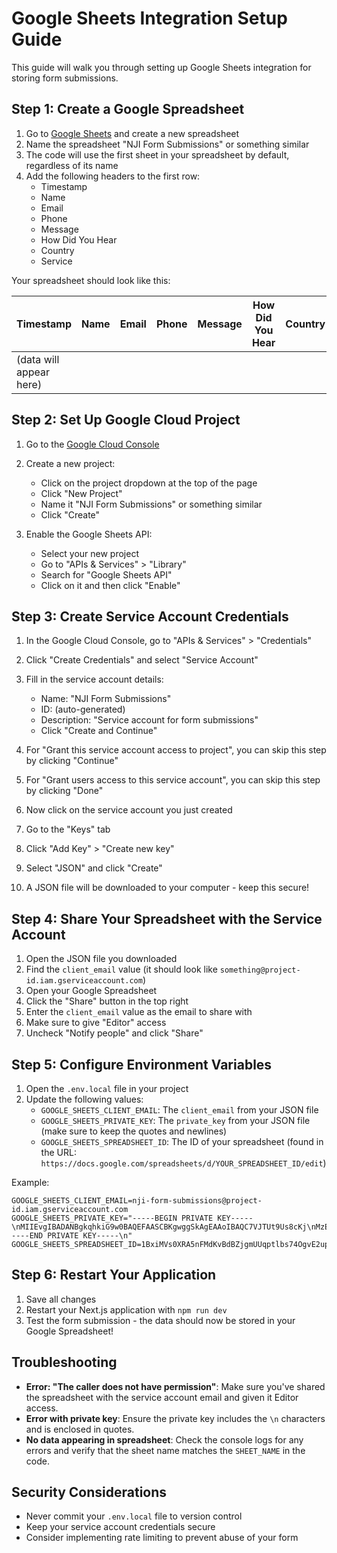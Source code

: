 # Google Sheets Integration Setup Guide

This guide will walk you through setting up Google Sheets integration for storing form submissions.

## Step 1: Create a Google Spreadsheet

1. Go to [Google Sheets](https://sheets.google.com) and create a new spreadsheet
2. Name the spreadsheet "NJI Form Submissions" or something similar
3. The code will use the first sheet in your spreadsheet by default, regardless of its name
4. Add the following headers to the first row:
   - Timestamp
   - Name
   - Email
   - Phone
   - Message
   - How Did You Hear
   - Country
   - Service

Your spreadsheet should look like this:

| Timestamp               | Name | Email | Phone | Message | How Did You Hear | Country | Service |
| ----------------------- | ---- | ----- | ----- | ------- | --------------- | ------- | ------- |
| (data will appear here) |      |       |       |         |                 |         |         |

## Step 2: Set Up Google Cloud Project

1. Go to the [Google Cloud Console](https://console.cloud.google.com/)
2. Create a new project:

   - Click on the project dropdown at the top of the page
   - Click "New Project"
   - Name it "NJI Form Submissions" or something similar
   - Click "Create"

3. Enable the Google Sheets API:
   - Select your new project
   - Go to "APIs & Services" > "Library"
   - Search for "Google Sheets API"
   - Click on it and then click "Enable"

## Step 3: Create Service Account Credentials

1. In the Google Cloud Console, go to "APIs & Services" > "Credentials"
2. Click "Create Credentials" and select "Service Account"
3. Fill in the service account details:

   - Name: "NJI Form Submissions"
   - ID: (auto-generated)
   - Description: "Service account for form submissions"
   - Click "Create and Continue"

4. For "Grant this service account access to project", you can skip this step by clicking "Continue"
5. For "Grant users access to this service account", you can skip this step by clicking "Done"
6. Now click on the service account you just created
7. Go to the "Keys" tab
8. Click "Add Key" > "Create new key"
9. Select "JSON" and click "Create"
10. A JSON file will be downloaded to your computer - keep this secure!

## Step 4: Share Your Spreadsheet with the Service Account

1. Open the JSON file you downloaded
2. Find the `client_email` value (it should look like `something@project-id.iam.gserviceaccount.com`)
3. Open your Google Spreadsheet
4. Click the "Share" button in the top right
5. Enter the `client_email` value as the email to share with
6. Make sure to give "Editor" access
7. Uncheck "Notify people" and click "Share"

## Step 5: Configure Environment Variables

1. Open the `.env.local` file in your project
2. Update the following values:
   - `GOOGLE_SHEETS_CLIENT_EMAIL`: The `client_email` from your JSON file
   - `GOOGLE_SHEETS_PRIVATE_KEY`: The `private_key` from your JSON file (make sure to keep the quotes and newlines)
   - `GOOGLE_SHEETS_SPREADSHEET_ID`: The ID of your spreadsheet (found in the URL: `https://docs.google.com/spreadsheets/d/YOUR_SPREADSHEET_ID/edit`)

Example:

```
GOOGLE_SHEETS_CLIENT_EMAIL=nji-form-submissions@project-id.iam.gserviceaccount.com
GOOGLE_SHEETS_PRIVATE_KEY="-----BEGIN PRIVATE KEY-----\nMIIEvgIBADANBgkqhkiG9w0BAQEFAASCBKgwggSkAgEAAoIBAQC7VJTUt9Us8cKj\nMzEfYyjiWA4R4/M2bS1GB4t7NXp98C3SC6dVMvDuictGeurT8jNbvJZHtCSuYEvu\nNMoSfm76oqFvAp8Gy0iz5sxjZmSnXyCdPEovGhLa0VzMaQ8s+CLOyS56YyCFGeJZ\n...\nHBs8JmxhNcQZb8UkPeEJCeW+U8tZGN18seR0RtDbZjkdJn6rq4Y5pUThrKQo3C0L\nj6QnL0xxx\n-----END PRIVATE KEY-----\n"
GOOGLE_SHEETS_SPREADSHEET_ID=1BxiMVs0XRA5nFMdKvBdBZjgmUUqptlbs74OgvE2upms
```

## Step 6: Restart Your Application

1. Save all changes
2. Restart your Next.js application with `npm run dev`
3. Test the form submission - the data should now be stored in your Google Spreadsheet!

## Troubleshooting

- **Error: "The caller does not have permission"**: Make sure you've shared the spreadsheet with the service account email and given it Editor access.
- **Error with private key**: Ensure the private key includes the `\n` characters and is enclosed in quotes.
- **No data appearing in spreadsheet**: Check the console logs for any errors and verify that the sheet name matches the `SHEET_NAME` in the code.

## Security Considerations

- Never commit your `.env.local` file to version control
- Keep your service account credentials secure
- Consider implementing rate limiting to prevent abuse of your form

